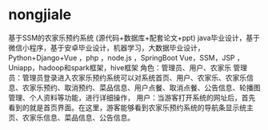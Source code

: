 # nongjiale
基于SSM的农家乐预约系统 (源代码+数据库+配套论文+ppt) java毕业设计，基于微信小程序，基于安卓毕业设计，机器学习，大数据毕业设计，Python+Django+Vue ，php ，node.js ，SpringBoot Vue，SSM，JSP ，Uniapp，hadoop和spark框架，hive框架  角色：管理员、用户、农家乐  管理员：管理员登录进入农家乐预约系统可以对系统首页、用户、农家乐、农家乐信息、农家乐预约、取消预约、菜品信息、用户点餐、取消点餐、公告信息、轮播图管理、个人资料等功能，进行详细操作，  用户：当游客打开系统的网址后，首先看到的就是首页界面。在这里，游客能够看到农家乐预约系统的导航条显示统主页、农家乐信息、菜品信息、公告信息。
